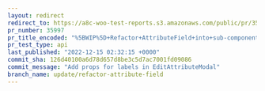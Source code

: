 ```yaml
---
layout: redirect
redirect_to: https://a8c-woo-test-reports.s3.amazonaws.com/public/pr/35997/api/index.html
pr_number: 35997
pr_title_encoded: "%5BWIP%5D+Refactor+AttributeField+into+sub-components"
pr_test_type: api
last_published: "2022-12-15 02:32:15 +0000"
commit_sha: 126d40100a6d78d657d8be3c5d7ac7001fd09086
commit_message: "Add props for labels in EditAttributeModal"
branch_name: update/refactor-attribute-field
---
```

